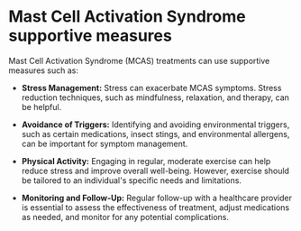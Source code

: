 # Mast Cell Activation Syndrome supportive measures

Mast Cell Activation Syndrome (MCAS) treatments can use supportive measures such as:

* **Stress Management:** Stress can exacerbate MCAS symptoms. Stress reduction techniques, such as mindfulness, relaxation, and therapy, can be helpful.

* **Avoidance of Triggers:** Identifying and avoiding environmental triggers, such as certain medications, insect stings, and environmental allergens, can be important for symptom management.

* **Physical Activity:** Engaging in regular, moderate exercise can help reduce stress and improve overall well-being. However, exercise should be tailored to an individual's specific needs and limitations.

* **Monitoring and Follow-Up:** Regular follow-up with a healthcare provider is essential to assess the effectiveness of treatment, adjust medications as needed, and monitor for any potential complications.

